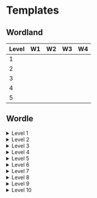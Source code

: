 # Templates

## Wordland

| Level |  W1  |  W2  |  W3  |  W4  |
| ----- | ---- | ---- | ---- | ---- |
| 1 |  |  |  |  |
| 2 |  |  |  |  |
| 3 |  |  |  |  |
| 4 |  |  |  |  |
| 5 |  |  |  |  |

## Wordle

<details>
    <summary>Level 1</summary> 
    <strong>L1</strong> – 
</details>
<details>
    <summary>Level 2</summary> 
    <strong>L2</strong> – 
</details>
<details>
    <summary>Level 3</summary> 
    <strong>L3</strong> – 
</details>
<details>
    <summary>Level 4</summary> 
    <strong>L4</strong> – 
</details>
<details>
    <summary>Level 5</summary> 
    <strong>L5</strong> – 
</details>
<details>
    <summary>Level 6</summary> 
    <strong>L6</strong> – 
</details>
<details>
    <summary>Level 7</summary> 
    <strong>L7</strong> – 
</details>
<details>
    <summary>Level 8</summary> 
    <strong>L8</strong> – 
</details>
<details>
    <summary>Level 9</summary> 
    <strong>L9</strong> – 
</details>
<details>
    <summary>Level 10</summary> 
    <strong>L10</strong> – 
</details>
